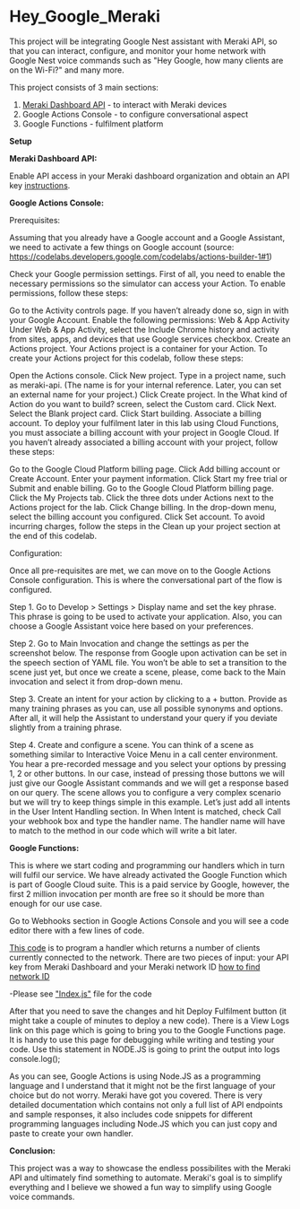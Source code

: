 # Hey_Google_Meraki
This project will be integrating Google Nest assistant with Meraki API, so that you can interact, configure, and monitor your home network with Google Nest voice commands such as "Hey Google, how many clients are on the Wi-Fi?" and many more.

This project consists of 3 main sections:
  1. [Meraki Dashboard API](https://developer.cisco.com/meraki/api-latest/) - to interact with Meraki devices 
  2. Google Actions Console - to configure conversational aspect
  3. Google Functions - fulfilment platform 
 
 **Setup** 

**Meraki Dashboard API:**

Enable API access in your Meraki dashboard organization and obtain an API key [instructions](https://documentation.meraki.com/General_Administration/Other_Topics/Cisco_Meraki_Dashboard_API/).


**Google Actions Console:**

Prerequisites:

Assuming that you already have a Google account and a Google Assistant, we need to activate a few things on Google account (source: https://codelabs.developers.google.com/codelabs/actions-builder-1#1)

Check your Google permission settings. First of all, you need to enable the necessary permissions so the simulator can access your Action. To enable permissions, follow these steps:

Go to the Activity controls page.
If you haven’t already done so, sign in with your Google Account.
Enable the following permissions:
Web & App Activity
Under Web & App Activity, select the Include Chrome history and activity from sites, apps, and devices that use Google services checkbox.
Create an Actions project. Your Actions project is a container for your Action. To create your Actions project for this codelab, follow these steps:

Open the Actions console.
Click New project.
Type in a project name, such as meraki-api. (The name is for your internal reference. Later, you can set an external name for your project.)
Click Create project.
In the What kind of Action do you want to build? screen, select the Custom card.
Click Next.
Select the Blank project card.
Click Start building.
Associate a billing account. To deploy your fulfilment later in this lab using Cloud Functions, you must associate a billing account with your project in Google Cloud. If you haven’t already associated a billing account with your project, follow these steps:

Go to the Google Cloud Platform billing page.
Click Add billing account or Create Account.
Enter your payment information.
Click Start my free trial or Submit and enable billing.
Go to the Google Cloud Platform billing page.
Click the My Projects tab.
Click the three dots under Actions next to the Actions project for the lab.
Click Change billing.
In the drop-down menu, select the billing account you configured. Click Set account.
To avoid incurring charges, follow the steps in the Clean up your project section at the end of this codelab.

Configuration:

Once all pre-requisites are met, we can move on to the Google Actions Console configuration. This is where the conversational part of the flow is configured.

Step 1. Go to Develop > Settings > Display name and set the key phrase. This phrase is going to be used to activate your application. Also, you can choose a Google Assistant voice here based on your preferences.

Step 2. Go to Main Invocation and change the settings as per the screenshot below. The response from Google upon activation can be set in the speech section of YAML file. You won’t be able to set a transition to the scene just yet, but once we create a scene, please, come back to the Main invocation and select it from drop-down menu.

Step 3. Create an intent for your action by clicking to a + button. Provide as many training phrases as you can, use all possible synonyms and options. After all, it will help the Assistant to understand your query if you deviate slightly from a training phrase.

Step 4. Create and configure a scene. You can think of a scene as something similar to Interactive Voice Menu in a call center environment. You hear a pre-recorded message and you select your options by pressing 1, 2 or other buttons. In our case, instead of pressing those buttons we will just give our Google Assistant commands and we will get a response based on our query. The scene allows you to configure a very complex scenario but we will try to keep things simple in this example. Let’s just add all intents in the User Intent Handling section. In When Intent is matched, check Call your webhook box and type the handler name. The handler name will have to match to the method in our code which will write a bit later.


**Google Functions:**

This is where we start coding and programming our handlers which in turn will fulfil our service. We have already activated the Google Function which is part of Google Cloud suite. This is a paid service by Google, however, the first 2 million invocation per month are free so it should be more than enough for our use case.

Go to Webhooks section in Google Actions Console and you will see a code editor there with a few lines of code.

[This code](https://github.com/jnekl/Hey_Google_Meraki/blob/main/Index.js) is to program a handler which returns a number of clients currently connected to the network. There are two pieces of input: your API key from Meraki Dashboard and your Meraki network ID [how to find network ID](https://developer.cisco.com/meraki/api-latest/#!getting-started/find-your-network-id)

  -Please see ["Index.js"](https://github.com/jnekl/Hey_Google_Meraki/blob/main/Index.js) file for the code
  

After that you need to save the changes and hit Deploy Fulfilment button (it might take a couple of minutes to deploy a new code). There is a View Logs link on this page which is going to bring you to the Google Functions page. It is handy to use this page for debugging while writing and testing your code. Use this statement in NODE.JS is going to print the output into logs console.log();

As you can see, Google Actions is using Node.JS as a programming language and I understand that it might not be the first language of your choice but do not worry. Meraki have got you covered. There is very detailed documentation which contains not only a full list of API endpoints and sample responses, it also includes code snippets for different programming languages including Node.JS which you can just copy and paste to create your own handler.



**Conclusion:**

This project was a way to showcase the endless possibilites with the Meraki API and ultimately find something to automate. Meraki's goal is to simplify everything and I believe we showed a fun way to simplify using Google voice commands.

